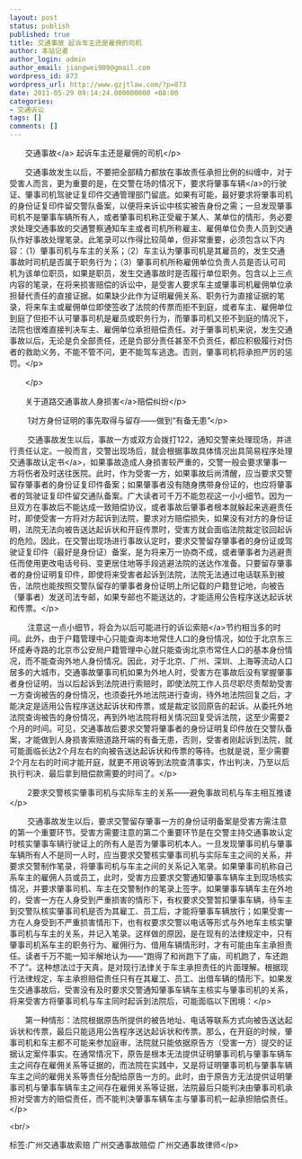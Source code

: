 ```yaml
---
layout: post
status: publish
published: true
title: 交通事故 起诉车主还是雇佣的司机
author: 本站记者
author_login: admin
author_email: jiangwei909@gmail.com
wordpress_id: 873
wordpress_url: http://www.gzjtlaw.com/?p=873
date: 2011-05-29 09:14:24.000000000 +08:00
categories:
- 交通诉讼
tags: []
comments: []
---
```

<p><p>　　<a>交通事故<&#47;a> 起诉车主还是雇佣的司机<&#47;p><p>　　交通事故发生以后，不要把全部精力都放在事故责任承担比例的纠缠中，对于受害人而言，更为重要的是，在交警在场的情况下，要求将肇事<a>车辆<&#47;a>的行驶证、肇事司机驾驶证复印件交通管理部门留底。如果有可能，最好要求将肇事司机的身份证复印件留交警队备案，以便将来诉讼中核实被告身份之需；一旦发现肇事司机不是肇事车辆所有人，或者肇事司机称正受雇于某人、某单位的情形，务必要求处理交通事故的交通警察通知车主或者司机所称雇主、雇佣单位负责人员到交通队作好事故处理笔录。此笔录可以作得比较简单，但非常重要，必须包含以下内容：（1）肇事司机与车主的关系；（2）车主认为肇事司机是其雇员的，发生交通事故时司机是否属于职务行为；（3）肇事司机所称雇佣单位负责人员是否认可司机为该单位职员，如果是职员，发生交通事故时是否履行单位职务。包含以上三点内容的笔录，在将来损害赔偿的诉讼中，是受害人要求车主或肇事司机雇佣单位承担替代责任的直接证据。如果缺少此作为证明雇佣关系、职务行为直接证据的笔录，将来车主或雇佣单位即使签收了法院的传票而拒不到庭，或者车主、雇佣单位到庭了但拒不认可肇事司机是雇员或职务行为，而肇事司机又拒不到庭的情况下，法院也很难直接判决车主、雇佣单位承担赔偿责任。对于肇事司机来说，发生交通事故以后，无论是负全部责任，还是负部分责任甚至不负贡任，都应积极履行对伤者的救助义务，不能不管不问，更不能驾车逃逸。否则，肇事司机将承担严厉的惩罚。<&#47;p><p>　　<&#47;p><p>　　关于道路<a>交通事故人身损害<&#47;a>赔偿纠纷<&#47;p><p>　　 1对方身份证明的事先取得与留存&mdash;&mdash;做到&ldquo;有备无患&rdquo;<&#47;p><p>　　 交通事故发生以后，事故一方或双方会拨打122，通知交警来处理现场，并进行责任认定。一般而言，交警出现场后，就会根据事故具体情况出具简易程序处理<a>交通事故认定书<&#47;a>，如果事故造成人身损害较严重的，交警一般会要求肇事一方将伤者及时送往医院。此时，作为受害一方，如果事故后尚清醒，应当要求交警留存肇事者的身份证复印件备案；如果肇事者没有随身携带身份证的，也应将肇事者的驾驶证复印件留交通队备案。广大读者可千万不能忽视这一小小细节。因为一旦双方在事故后不能达成一致赔偿协议，或者事故后肇事者根本就躲起来逃避责任时，即使受害一方将对方起诉到法院，要求对方赔偿损失，如果没有对方的身份证明，法院无法向被告送达起诉状和开庭传票时，受害方就会面临法院裁定驳回起诉的危险。因此，在交警出现场进行事故认定时，要求交警留存肇事者的身份证或驾驶证复印件（最好是身份证）备案，是为将来万一协商不成，或者肇事者为逃避责任而使用更改电话号码、变更居住地等手段逃避法院的送达作准备。只要留存肇事者的身份证明复印件，即使将来受害者起诉到法院，法院无法通过电话联系到被告，法院也能按照交警队留存的肇事者身份证明上所记载的户籍登记地，向被告（肇事者）发送司法专邮，如果专邮也不能送达的，才能适用公告程序送达起诉状和传票。<&#47;p><p>　　 注意这一点小细节，将会为以后可能进行的诉讼<a>索赔<&#47;a>节约相当多的时间。此外，由于户籍管理中心只能查询本地常住人口的身份情况，如位于北京东三环成寿寺路的北京市公安局户籍管理中心就只能查询北京市常住人口的基本身份情况，而不能查询外地人身份情况。因此，对于北京、广州、深圳、上海等流动人口居多的大城市，交通事故肇事司机如果为外地人时，受害方在事故后没有掌握肇事者身份证明，当以后起诉到法院进行索赔时，即使法院工作人员尽职尽责帮助受害一方查询被告的身份情况，也须委托外地法院进行查询，待外地法院回复之后，才能决定是适用公告程序送达起诉状和传票，或是裁定驳回原告的起诉。从委托外地法院查询被告的身份情况，再到外地法院将相关情况回复受诉法院，这至少需要2个月的时间。可见，交通事故后要求交警将肇事者的身份证明复印件放在交警队备案，才能做到人身损害索赔道路开端的有备无患，否则，受害者刚起诉到法院，就可能面临长达2个月左右的向被告送达起诉状和传票的等待。也就是说，至少需要2个月左右的时间才能开庭，就更不用说等到法院查清事实，作出判决，乃至以后执行判决．最后拿到赔偿款需要的时间了。<&#47;p><p>　　 2要求交警核实肇事司机与实际车主的关系&mdash;&mdash;避免事故司机与车主相互推诿<&#47;p><p>　　 交通事故发生以后，要求交警留存肇事一方的身份证明备案是受害方需注意的第一个重要环节。受害方需要注意的第二个重要环节是在交警主持交通事故认定时核实肇事车辆行驶证上的所有人是否为肇事司机本人。一旦发现肇事司机与肇事车辆所有人不是同一人时，应当要求交警核实肇事司机与实际车主之间的关系，并要求交警制作笔录，将肇事司机与车主之间的关系记入笔录。如果肇事司机称自己系车主的雇佣人员或员工，此时，受害方应要求交警通知肇事车辆车主到现场核实情况，并要求肇事司机、车主在交警制作的笔录上签字。如果肇事车辆车主在外地的，受害一方在人身受到严重损害的情形下，有权要求交警暂扣肇事车辆，待车主到交警队核实肇事司机是否为其雇工、员工后，才能将肇事车辆放行；如果受害一方在人身受到不严重损害情形下，也有权要求交警以电话等形式与外地车主核实肇事司机与车主的关系，并记入笔录。这样做的原因，是在现有的法律规定中，只有肇事司机系车主的职务行为、雇佣行为、借用车辆情形时，才有可能由车主承担责任。读者千万不能一知半解地认为&mdash;&mdash;&ldquo;跑得了和尚跑下了庙，司机跑了，车还跑不了&rdquo;。这种想法过于天真，是对现行法律关于车主承担责任的片面理解。根据现行法律规定，车主承担赔偿责任只有在其雇工、员工、出借车辆的情形下。如果发生交通事故后，受害没有及时要求交警通知肇事车辆车主核实与肇事司机的关系，将来受害方将肇事司机与车主同时起诉到法院后，可能面临以下困境：<&#47;p><p>　　第一种情形：法院根据原告所提供的被告地址、电话等联系方式向被告送达起诉状和传票，最后只能适用公告程序送达起诉状和传票。那么，在开庭的时候，肇事司机和车主都不可能来参加庭审，法院就只能依据原告方（受害一方）提交的证据认定案件事实。在通常情况下，原告是根本无法提供证明肇事司机与肇事车辆车主之间存在雇佣关系等证据的，而法院在实践中，又是将证明肇事司机与肇事车辆车主之间的雇佣关系等责任分配给原告一方的。此时，由于原告方无法提供证明肇事司机与肇事车辆车主之间存在雇佣关系等证据，法院最后只能判决由肇事司机承担对受害方的赔偿责任，而不能判决肇事车辆车主与肇事司机一起承担赔偿责任。<&#47;p><br&#47;><p>标签:广州交通事故索赔 广州交通事故赔偿 广州交通事故律师<&#47;p>
